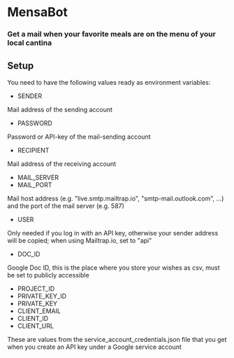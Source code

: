 # MensaBot

### Get a mail when your favorite meals are on the menu of your local cantina

## Setup

You need to have the following values ready as environment variables:
+ SENDER

Mail address of the sending account

+ PASSWORD

Password or API-key of the mail-sending account

+ RECIPIENT

Mail address of the receiving account

+ MAIL_SERVER
+ MAIL_PORT

Mail host address (e.g. "live.smtp.mailtrap.io", "smtp-mail.outlook.com", ...)
and the port of the mail server (e.g. 587)

+ USER

Only needed if you log in with an API key, otherwise your sender address will be copied;
when using Mailtrap.io, set to "api"

+ DOC_ID

Google Doc ID, this is the place where you store your wishes as csv, must be set to publicly accessible

+ PROJECT_ID
+ PRIVATE_KEY_ID
+ PRIVATE_KEY
+ CLIENT_EMAIL
+ CLIENT_ID
+ CLIENT_URL

These are values from the service_account_credentials.json file that you get when you create an API key under a Google service account